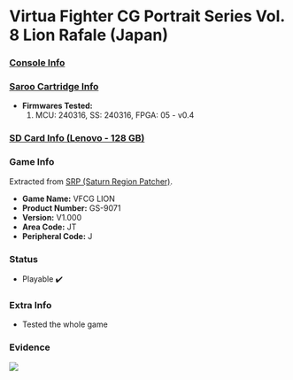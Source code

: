 # Virtua Fighter CG Portrait Series Vol. 8 Lion Rafale (Japan)

### [Console Info](../../../../../Info/Consoles/VA13/README.md)

### [Saroo Cartridge Info](../../../../../Info/Cartridges/RetroGameParadiseStore/1.32F/README.md)

- <b>Firmwares Tested:</b>
  1. MCU: 240316, SS: 240316, FPGA: 05 - v0.4

### [SD Card Info (Lenovo - 128 GB)](../../../../../Info/SdCards/Lenovo/128GB/fat32/README.md)

### Game Info

Extracted from [SRP (Saturn Region Patcher)](https://segaxtreme.net/resources/saturn-region-patcher.81/download).

- <b>Game Name:</b> VFCG LION
- <b>Product Number:</b> GS-9071
- <b>Version:</b> V1.000
- <b>Area Code:</b> JT
- <b>Peripheral Code:</b> J

### Status

- Playable :heavy_check_mark:

### Extra Info

- Tested the whole game

### Evidence

[![](https://img.youtube.com/vi/Hu_CDuWbt74/0.jpg)](https://www.youtube.com/watch?v=Hu_CDuWbt74)
